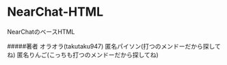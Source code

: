 NearChat-HTML
====

NearChatのベースHTML

#####著者
オラオラ(takutaku947)
匿名パイソン(打つのメンドーだから探してね)
匿名りんご(こっちも打つのメンドーだから探してね)
